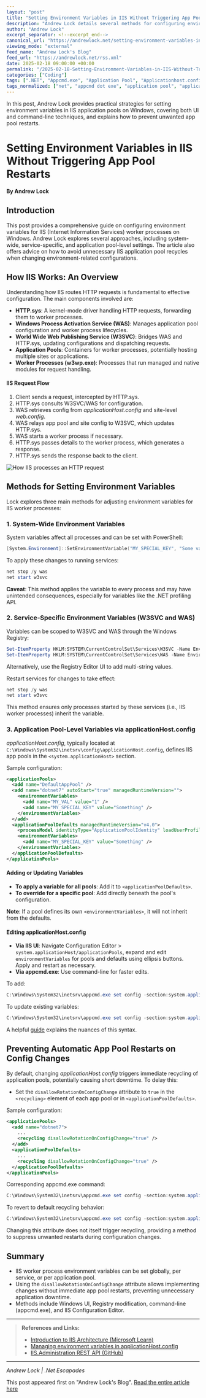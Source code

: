 ```yaml
---
layout: "post"
title: "Setting Environment Variables in IIS Without Triggering App Pool Restarts"
description: "Andrew Lock details several methods for configuring environment variables for IIS worker processes. The post covers approaches for system and service-level variable setting, editing applicationHost.config, and preventing unnecessary app pool restarts during configuration changes."
author: "Andrew Lock"
excerpt_separator: <!--excerpt_end-->
canonical_url: "https://andrewlock.net/setting-environment-variables-in-iis-and-avoiding-app-pool-restarts/"
viewing_mode: "external"
feed_name: "Andrew Lock's Blog"
feed_url: "https://andrewlock.net/rss.xml"
date: 2025-02-18 09:00:00 +00:00
permalink: "/2025-02-18-Setting-Environment-Variables-in-IIS-Without-Triggering-App-Pool-Restarts.html"
categories: ["Coding"]
tags: [".NET", "Appcmd.exe", "Application Pool", "Applicationhost.config", "ASP.NET Core", "Coding", "Configuration", "Environment Variables", "Hosting", "IIS", "Posts", "PowerShell", "Recycling", "W3SVC", "Windows", "Worker Process"]
tags_normalized: ["net", "appcmd dot exe", "application pool", "applicationhost dot config", "asp dot net core", "coding", "configuration", "environment variables", "hosting", "iis", "posts", "powershell", "recycling", "w3svc", "windows", "worker process"]
---
```


In this post, Andrew Lock provides practical strategies for setting environment variables in IIS application pools on Windows, covering both UI and command-line techniques, and explains how to prevent unwanted app pool restarts.<!--excerpt_end-->

# Setting Environment Variables in IIS Without Triggering App Pool Restarts

**By Andrew Lock**

## Introduction

This post provides a comprehensive guide on configuring environment variables for IIS (Internet Information Services) worker processes on Windows. Andrew Lock explores several approaches, including system-wide, service-specific, and application pool-level settings. The article also offers advice on how to avoid unnecessary IIS application pool recycles when changing environment-related configurations.

## How IIS Works: An Overview

Understanding how IIS routes HTTP requests is fundamental to effective configuration. The main components involved are:

- **HTTP.sys**: A kernel-mode driver handling HTTP requests, forwarding them to worker processes.
- **Windows Process Activation Service (WAS)**: Manages application pool configuration and worker process lifecycles.
- **World Wide Web Publishing Service (W3SVC)**: Bridges WAS and HTTP.sys, updating configurations and dispatching requests.
- **Application Pools**: Containers for worker processes, potentially hosting multiple sites or applications.
- **Worker Processes (w3wp.exe)**: Processes that run managed and native modules for request handling.

#### IIS Request Flow

1. Client sends a request, intercepted by HTTP.sys.
2. HTTP.sys consults W3SVC/WAS for configuration.
3. WAS retrieves config from *applicationHost.config* and site-level *web.config*.
4. WAS relays app pool and site config to W3SVC, which updates HTTP.sys.
5. WAS starts a worker process if necessary.
6. HTTP.sys passes details to the worker process, which generates a response.
7. HTTP.sys sends the response back to the client.

![How IIS processes an HTTP request](/content/images/2025/iis.svg)

## Methods for Setting Environment Variables

Lock explores three main methods for adjusting environment variables for IIS worker processes:

### 1. System-Wide Environment Variables

System variables affect all processes and can be set with PowerShell:

```powershell
[System.Environment]::SetEnvironmentVariable("MY_SPECIAL_KEY", "Some value", [System.EnvironmentVariableTarget]::Machine)
```

To apply these changes to running services:

```powershell
net stop /y was
net start w3svc
```

**Caveat**: This method applies the variable to every process and may have unintended consequences, especially for variables like the .NET profiling API.

### 2. Service-Specific Environment Variables (W3SVC and WAS)

Variables can be scoped to W3SVC and WAS through the Windows Registry:

```powershell
Set-ItemProperty HKLM:SYSTEM\CurrentControlSet\Services\W3SVC -Name Environment -Value 'MY_SPECIAL_KEY=Something' -Type MultiString
Set-ItemProperty HKLM:SYSTEM\CurrentControlSet\Services\WAS -Name Environment -Value 'MY_SPECIAL_KEY=Something' -Type MultiString
```

Alternatively, use the Registry Editor UI to add multi-string values.

Restart services for changes to take effect:

```powershell
net stop /y was
net start w3svc
```

This method ensures only processes started by these services (i.e., IIS worker processes) inherit the variable.

### 3. Application Pool-Level Variables via applicationHost.config

*applicationHost.config*, typically located at `C:\Windows\System32\inetsrv\config\applicationHost.config`, defines IIS app pools in the `<system.applicationHost>` section.

Sample configuration:

```xml
<applicationPools>
  <add name="DefaultAppPool" />
  <add name="dotnet7" autoStart="true" managedRuntimeVersion="">
    <environmentVariables>
      <add name="MY_VAL" value="1" />
      <add name="MY_SPECIAL_KEY" value="Something" />
    </environmentVariables>
  </add>
  <applicationPoolDefaults managedRuntimeVersion="v4.0">
    <processModel identityType="ApplicationPoolIdentity" loadUserProfile="true" setProfileEnvironment="false" />
    <environmentVariables>
      <add name="MY_SPECIAL_KEY" value="Something" />
    </environmentVariables>
  </applicationPoolDefaults>
</applicationPools>
```

#### Adding or Updating Variables

- **To apply a variable for all pools**: Add it to `<applicationPoolDefaults>`.
- **To override for a specific pool**: Add directly beneath the pool's configuration.

**Note**: If a pool defines its own `<environmentVariables>`, it will not inherit from the defaults.

#### Editing applicationHost.config

- **Via IIS UI**: Navigate Configuration Editor > `system.applicationHost/applicationPools`, expand and edit `environmentVariables` for pools and defaults using ellipsis buttons. Apply and restart as necessary.
- **Via appcmd.exe**: Use command-line for faster edits.

To add:

```powershell
C:\Windows\System32\inetsrv\appcmd.exe set config -section:system.applicationHost/applicationPools /+"[name='dotnet7'].environmentVariables.[name='MY_SPECIAL_KEY',value='Something']" /+"applicationPoolDefaults.environmentVariables.[name='MY_SPECIAL_KEY',value='Something']" /commit:apphost;
```

To update existing variables:

```powershell
C:\Windows\System32\inetsrv\appcmd.exe set config -section:system.applicationHost/applicationPools /"[name='dotnet7'].environmentVariables.[name='MY_SPECIAL_KEY'].value:'Something'" /"applicationPoolDefaults.environmentVariables.[name='MY_SPECIAL_KEY'].value:'Something'" /commit:apphost;
```

A helpful [guide](https://blogs.iis.net/eokim/understanding-appcmd-exe-list-set-config-configurationpath-section-name-parameter-name-value) explains the nuances of this syntax.

## Preventing Automatic App Pool Restarts on Config Changes

By default, changing *applicationHost.config* triggers immediate recycling of application pools, potentially causing short downtime. To delay this:

- Set the `disallowRotationOnConfigChange` attribute to `true` in the `<recycling>` element of each app pool or in `<applicationPoolDefaults>`.

Sample configuration:

```xml
<applicationPools>
  <add name="dotnet7">
    ...
    <recycling disallowRotationOnConfigChange="true" />
  </add>
  <applicationPoolDefaults>
    ...
    <recycling disallowRotationOnConfigChange="true" />
  </applicationPoolDefaults>
</applicationPools>
```

Corresponding appcmd.exe command:

```powershell
C:\Windows\System32\inetsrv\appcmd.exe set config -section:system.applicationHost/applicationPools /"[name='dotnet7'].recycling.disallowRotationOnConfigChange:true" /"applicationPoolDefaults.recycling.disallowRotationOnConfigChange:true" /+"[name='dotnet7'].environmentVariables.[name='MY_SPECIAL_KEY',value='Something']" /+"applicationPoolDefaults.environmentVariables.[name='MY_SPECIAL_KEY',value='Something']" /commit:apphost;
```

To revert to default recycling behavior:

```powershell
C:\Windows\System32\inetsrv\appcmd.exe set config -section:system.applicationHost/applicationPools /"[name='dotnet7'].recycling.disallowRotationOnConfigChange:false" /"applicationPoolDefaults.recycling.disallowRotationOnConfigChange:false" /commit:apphost;
```

Changing this attribute does not itself trigger recycling, providing a method to suppress unwanted restarts during configuration changes.

## Summary

- IIS worker process environment variables can be set globally, per service, or per application pool.
- Using the `disallowRotationOnConfigChange` attribute allows implementing changes without immediate app pool restarts, preventing unnecessary application downtime.
- Methods include Windows UI, Registry modification, command-line (appcmd.exe), and IIS Configuration Editor.

---

> **References and Links:**
>- [Introduction to IIS Architecture (Microsoft Learn)](https://learn.microsoft.com/en-us/iis/get-started/introduction-to-iis/introduction-to-iis-architecture)
>- [Managing environment variables in applicationHost.config](https://learn.microsoft.com/en-us/iis/configuration/system.applicationHost/applicationPools/add/environmentVariables/)
>- [IIS.Administration REST API (GitHub)](https://github.com/microsoft/IIS.Administration/)

---

*Andrew Lock | .Net Escapades*

This post appeared first on "Andrew Lock's Blog". [Read the entire article here](https://andrewlock.net/setting-environment-variables-in-iis-and-avoiding-app-pool-restarts/)
